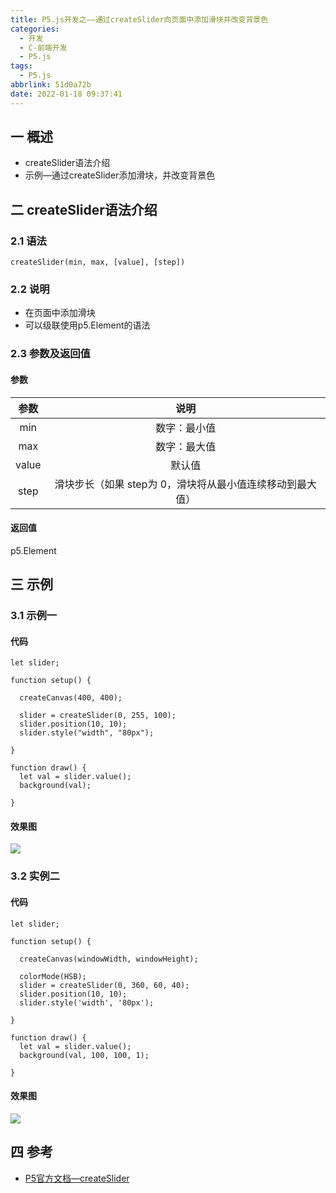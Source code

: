 ```yaml
---
title: P5.js开发之——通过createSlider向页面中添加滑块并改变背景色
categories:
  - 开发
  - C-前端开发
  - P5.js
tags:
  - P5.js
abbrlink: 51d0a72b
date: 2022-01-18 09:37:41
---
```

## 一 概述

* createSlider语法介绍
* 示例—通过createSlider添加滑块，并改变背景色

<!--more-->

## 二 createSlider语法介绍

### 2.1 语法

```
createSlider(min, max, [value], [step])
```

### 2.2 说明

* 在页面中添加滑块
* 可以级联使用p5.Element的语法

### 2.3 参数及返回值

#### 参数

| 参数  |                           说明                            |
| :---: | :-------------------------------------------------------: |
|  min  |                       数字：最小值                        |
|  max  |                       数字：最大值                        |
| value |                          默认值                           |
| step  | 滑块步长（如果 step为 0，滑块将从最小值连续移动到最大值） |

#### 返回值

p5.Element

## 三 示例

### 3.1 示例一

#### 代码

```
let slider;

function setup() {

  createCanvas(400, 400);
  
  slider = createSlider(0, 255, 100);
  slider.position(10, 10);
  slider.style("width", "80px");

}

function draw() {
  let val = slider.value();
  background(val);

}
```

#### 效果图
![][1]

### 3.2 实例二
#### 代码

```
let slider;

function setup() {

  createCanvas(windowWidth, windowHeight);

  colorMode(HSB);
  slider = createSlider(0, 360, 60, 40);
  slider.position(10, 10);
  slider.style('width', '80px');

}

function draw() {
  let val = slider.value();
  background(val, 100, 100, 1);

}

```

#### 效果图
![][2]

## 四 参考
* [P5官方文档—createSlider](https://p5js.org/zh-Hans/reference/#/p5/createSlider)





[1]:https://cdn.jsdelivr.net/gh/PGzxc/CDN/blog-p5js/p5js-createslider-sample1.gif
[2]:https://cdn.jsdelivr.net/gh/PGzxc/CDN/blog-p5js/p5js-createslider-sample2.gif